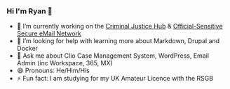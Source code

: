 ### Hi I'm Ryan 👋
- 🔭 I’m currently working on the [Criminal Justice Hub](https://www.criminaljusticehub.org.uk) & [Official-Sensitive Secure eMail Network](https://www.github.com/official-sensitive)
- 🤔 I’m looking for help with learning more about Markdown, Drupal and Docker
- 💬 Ask me about Clio Case Management System, WordPress, Email Admin (inc Workspace, 365, MX)
- 😄 Pronouns: He/Him/His
- ⚡ Fun fact: I am studying for my UK Amateur Licence with the RSGB
